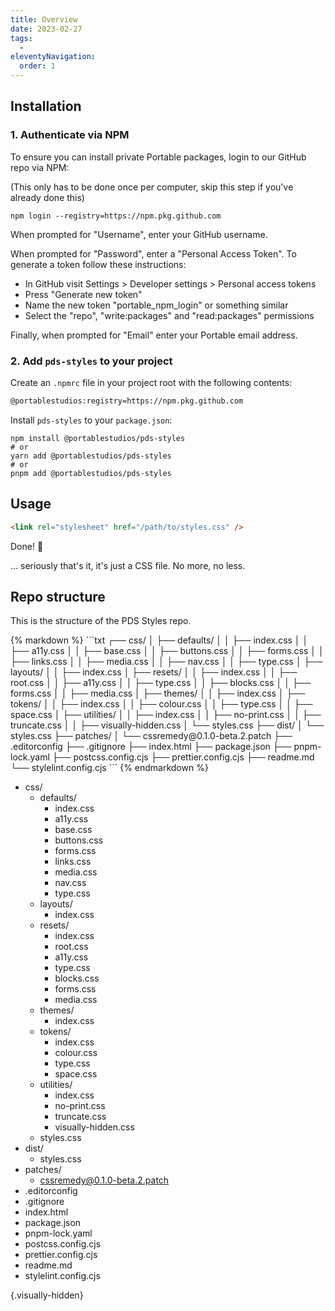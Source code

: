 ```yaml
---
title: Overview
date: 2023-02-27
tags:
  -
eleventyNavigation:
  order: 1
---
```


## Installation

### 1. Authenticate via NPM

To ensure you can install private Portable packages, login to our GitHub repo via NPM:

(This only has to be done once per computer, skip this step if you've already done this)

```shell
npm login --registry=https://npm.pkg.github.com
```

When prompted for "Username", enter your GitHub username.

When prompted for "Password", enter a "Personal Access Token".
To generate a token follow these instructions:

- In GitHub visit Settings > Developer settings > Personal access tokens
- Press "Generate new token"
- Name the new token "portable_npm_login" or something similar
- Select the "repo", "write:packages" and "read:packages" permissions

Finally, when prompted for "Email" enter your Portable email address.

### 2. Add `pds-styles` to your project

Create an `.npmrc` file in your project root with the following contents:

```txt
@portablestudios:registry=https://npm.pkg.github.com
```

Install `pds-styles` to your `package.json`:

```shell
npm install @portablestudios/pds-styles
# or
yarn add @portablestudios/pds-styles
# or
pnpm add @portablestudios/pds-styles
```

## Usage

```html
<link rel="stylesheet" href="/path/to/styles.css" />
```

Done! 🎉

... seriously that's it, it's just a CSS file. No more, no less.

## Repo structure

This is the structure of the PDS Styles repo.

<div aria-hidden="true">
{% markdown %}
```txt
┌── css/
│   ├── defaults/
│   │   ├── index.css
│   │   ├── a11y.css
│   │   ├── base.css
│   │   ├── buttons.css
│   │   ├── forms.css
│   │   ├── links.css
│   │   ├── media.css
│   │   ├── nav.css
│   │   ├── type.css
│   ├── layouts/
│   │   ├── index.css
│   ├── resets/
│   │   ├── index.css
│   │   ├── root.css
│   │   ├── a11y.css
│   │   ├── type.css
│   │   ├── blocks.css
│   │   ├── forms.css
│   │   ├── media.css
│   ├── themes/
│   │   ├── index.css
│   ├── tokens/
│   │   ├── index.css
│   │   ├── colour.css
│   │   ├── type.css
│   │   ├── space.css
│   ├── utilities/
│   │   ├── index.css
│   │   ├── no-print.css
│   │   ├── truncate.css
│   │   ├── visually-hidden.css
│   └── styles.css
├── dist/
│   └── styles.css
├── patches/
│   └── cssremedy@0.1.0-beta.2.patch
├── .editorconfig
├── .gitignore
├── index.html
├── package.json
├── pnpm-lock.yaml
├── postcss.config.cjs
├── prettier.config.cjs
├── readme.md
└── stylelint.config.cjs
```
{% endmarkdown %}
</div>

- css/
  - defaults/
    - index.css
    - a11y.css
    - base.css
    - buttons.css
    - forms.css
    - links.css
    - media.css
    - nav.css
    - type.css
  - layouts/
    - index.css
  - resets/
    - index.css
    - root.css
    - a11y.css
    - type.css
    - blocks.css
    - forms.css
    - media.css
  - themes/
    - index.css
  - tokens/
    - index.css
    - colour.css
    - type.css
    - space.css
  - utilities/
    - index.css
    - no-print.css
    - truncate.css
    - visually-hidden.css
  - styles.css
- dist/
  - styles.css
- patches/
  - cssremedy@0.1.0-beta.2.patch
- .editorconfig
- .gitignore
- index.html
- package.json
- pnpm-lock.yaml
- postcss.config.cjs
- prettier.config.cjs
- readme.md
- stylelint.config.cjs

{.visually-hidden}
